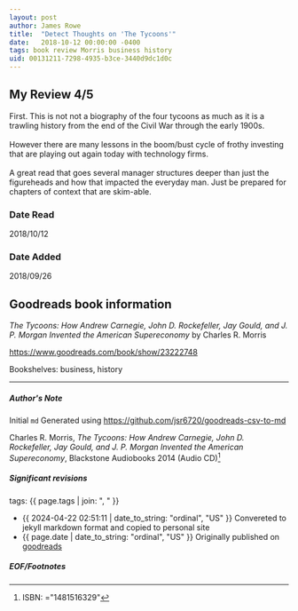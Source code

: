 ```yaml
---
layout: post
author: James Rowe
title:  "Detect Thoughts on 'The Tycoons'"
date:   2018-10-12 00:00:00 -0400
tags: book review Morris business history
uid: 00131211-7298-4935-b3ce-3440d9dc1d0c
---
```


<!-- highly dependent on how you personally use jekyll templates, and how you want this to show up -->
<!-- escape any jekyll keys with double brackets -->

## My Review 4/5

First. This is not not a biography of the four tycoons as much as it is a trawling history from the end of the Civil War through the early 1900s.<br/><br/>However there are many lessons in the boom/bust cycle of frothy investing that are playing out again today with technology firms.<br/><br/>A great read that goes several manager structures deeper than just the figureheads and how that impacted the everyday man. Just be prepared for chapters of context that are skim-able.

### Date Read
2018/10/12

### Date Added
2018/09/26

## Goodreads book information

*The Tycoons: How Andrew Carnegie, John D. Rockefeller, Jay Gould, and J. P. Morgan Invented the American Supereconomy* by Charles R. Morris

https://www.goodreads.com/book/show/23222748

Bookshelves: business, history

---

##### Author's Note

Initial `md` Generated using https://github.com/jsr6720/goodreads-csv-to-md

Charles R. Morris, *The Tycoons: How Andrew Carnegie, John D. Rockefeller, Jay Gould, and J. P. Morgan Invented the American Supereconomy*,  Blackstone Audiobooks 2014 (Audio CD)[^1]

##### Significant revisions

tags: {{ page.tags | join: ", " }} <!-- todo move this somewhere -->

- {{ 2024-04-22 02:51:11 | date_to_string: "ordinal", "US" }} Convereted to jekyll markdown format and copied to personal site
- {{ page.date | date_to_string: "ordinal", "US" }} Originally published on [goodreads](https://www.goodreads.com)

##### EOF/Footnotes

[^1]: ISBN: ="1481516329"